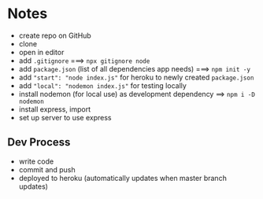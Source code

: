# Notes
- create repo on GitHub
- clone
- open in editor
- add `.gitignore` ===> `npx gitignore node`
- add `package.json` (list of all dependencies app needs) ===> `npm init -y`
- add `"start": "node index.js"` for heroku to newly created `package.json`
- add `"local": "nodemon index.js"` for testing locally
- install nodemon (for local use) as development dependency  ==> `npm i -D nodemon`
- install express, import
- set up server to use express

## Dev Process
 - write code
 - commit and push
 - deployed to heroku (automatically updates when master branch updates)


